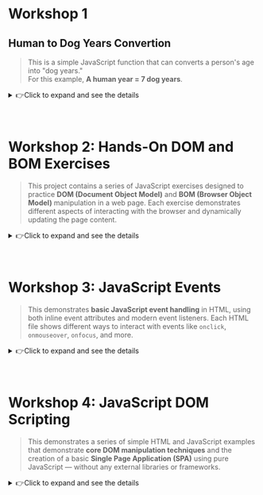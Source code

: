 # Workshop 1

## Human to Dog Years Convertion
> This is a simple JavaScript function that can converts a person's age into "dog years."  
For this example, **A human year = 7 dog years**.
<details>
<summary>👉Click to expand and see the details</summary>
<details>
<summary>👉Click to expand and see the details</summary>

### Usage

#### For HTML
+ Write right click **WS1-JavaScript.html** file
+ Choose **Open with Live server** if you have it.
+ Press <strong>F12</strong> or right-click, 
    + Choose <strong>Inspect</strong> , 
        + then choose <strong>Console</strong> to see the output.</p>

```javascript
// Import the function or paste the function into the project
function humanToDogYears(age) {
  if (isNaN(age) ) {
    return "";
  } else if (age <=0) {
    return "invalid and it cannot be calculated, please provide a valid non-negative number for age and number greater than 0.";
  }

  return age * 7;
}
```
###
```js
// Testing the function:
const age = 3;
console.log("When the age of human is " + age + ", a dog age is " + humanToDogYears(age) + " years."); // Output: 77
```

### Features

+ Converts human years into dog years.

+ Handles invalid input (non-numbers or negative values).

+ Works with both whole numbers and decimals.

### Output Example

| Human Age | Dog Age (Years) |
| --------- | ------- |
| 1         | 7       |
| 2.5       | 17.5    |
| 10        | 70      |
</details>

---
## Debugging Challenge – Exercise 2
> This exercise demonstrates debugging a small piece of JavaScript code embedded in an HTML file. The original code contained several errors that caused it to fail. The goal was to **find and fix** these issues.
<details>
<summary>👉Click to expand and see the details</summary>

### Check fixed Code
[Debugging.js](/WS1-JavaScript/Debugging.js)

### What Was Fixed?
+ Semicolons
  + Added missing semicolons (;) for clarity and consistency
+ Undefined variable Joe
  + Changed let l = Joe; to let l = "Joe"; (make it string).
+ String syntax error
  + Missing closing quotation mark around j. 
    + Fixed console.log("j); to console.log("j");, 
+ Array loop out of range
  + Changed loop condition from i <= 3 to i < arr.length to avoid undefined.
</details>

</details>
<br>
<br>

# Workshop 2: Hands-On DOM and BOM Exercises

> This project contains a series of JavaScript exercises designed to practice **DOM (Document Object Model)** and **BOM (Browser Object Model)** manipulation in a web page. Each exercise demonstrates different aspects of interacting with the browser and dynamically updating the page content.
<details>
<summary>👉Click to expand and see the details</summary>

## Files

* `WS2-JavaScript-DOM-BOM.html` – The main HTML file that includes the JavaScript.
* `WS2-JavaScript-DOM-BOM.js` – Contains all five exercises in sequence.

## How to Run

1. Download the files to your local machine.
2. Open `WS2-JavaScript-DOM-BOM.html` in any modern web browser.
3. Follow the on-screen prompts (`confirm` dialogs) to proceed through each exercise.
4. The exercises run in order, and some require user interaction to continue.




---

## Exercises Overview
> Each exercise wait for the user to click “OK” before moving to the next one

<details>
<summary>👉Click to expand and see the details</summary>

### **Exercise 1: Document Write**

* Writes a message to the page:

  ```
  Hello, this is my first DOM manipulation exercise.
  ```
* Demonstrates basic DOM writing using `document.write()`.

### **Exercise 2: Repeating Text**

* Prompts the user to continue with a `confirm` dialog.
* Writes a line of text to the page 30 times using a loop:

  ```
  This is line 1
  This is line 2
  ...
  This is line 30
  ```
* Shows how to dynamically create and append elements to the document.

### **Exercise 3: Conditional Browser Redirection**

* Prompts the user to continue.
* Checks the user's browser using `navigator.appName`.
* If the browser is Mozilla (`Netscape`), opens a media page in a new tab:

  * `https://www.mozilla.org/en-GB/`
* Otherwise, displays a message indicating the browser is not Mozilla.

### **Exercise 4: Confirmation Dialog**

* Prompts the user to continue.
* Shows a confirm dialog asking: `"Are you a student?"`.
* Displays the user's response (`true` or `false`) on the page.
* Logs the result in the console.

### **Exercise 5: Random Image Display**

* Prompts the user to continue.
* Selects a random image from a predefined array:

  * `https://placehold.co/600x400/000000/FFFFFF`
  * `https://placehold.co/600x400/FF0000/000000`
  * `https://placehold.co/600x400/008000/FFFFFF`
* Displays the selected image on the page.

---



## Notes

* Some exercises rely on user confirmation (`confirm`) to proceed.
* `document.write()` is used for demonstration purposes but is **deprecated** in modern web development. Consider using DOM manipulation methods (`appendChild`, `textContent`) for production code.
---
</details>
</details>

<br>
<br>

# Workshop 3: JavaScript Events
> This demonstrates **basic JavaScript event handling** in HTML, using both inline event attributes and modern event listeners. Each HTML file shows different ways to interact with events like `onclick`, `onmouseover`, `onfocus`, and more.

<details>
<summary>👉Click to expand and see the details</summary>

## Files and Explanations

### 1. **Named Functions for Events**
**File:** ` HTML_Events_Functions.html`  
- Uses a **named function** `showBrowserInfo()` to display browser details using the **`navigator` object**.  
- Demonstrates `navigator.appCodeName` and `navigator.appName`.  
- Triggered when clicking a button.  

---

### 2. **Browser Compatibility**
**File:** `HTML_Browser_Compatibility.html`  
- Shows how to attach an event handler using **`addEventListener`** (modern browsers) and **`attachEvent`** (older IE).  
- Button click displays `"Compatible!"` message, updating on repeated clicks.  
- Demonstrates **cross-browser compatibility checks**.  

---

### 3. **Dynamic Listeners**
**File:** `HTML_Dynamic_Event_Listeners.html`  
- Adds a click listener dynamically to an `<h1>` element.  
- Alerts `"Hello World!"` when clicked.  
- Includes a **Remove Listener** button that removes the event listener using `removeEventListener`.  

---

### 4. **HTML Event Attributes**
**File:** `HTML_Events_Attributes.html`  
- Demonstrates inline event attributes:  
  - `onsubmit` on a form (prevents reload).  
  - `onmouseover` / `onmouseout` on a button.  
  - `onclick` and `onfocus` on inputs.  
- Shows simple event handling without JavaScript functions.  

---

### 5. **Basic HTML Events**
**File:** `HTML_Events_Common.html`  
- Demonstrates:  
  - `window.onload` event.  
  - `onclick` on a button.  
  - `onchange` on an input field.  
  - `ondblclick` on a paragraph.  
  - `onmouseover` / `onmouseout` for hover effects.  
- Shows **difference between inline handlers and JavaScript functions**.  

---

### 6. **Multiple Listeners**
**File:** `HTML_Multiple_Dynamic_Event_Listeners.html`  
- Shows the difference between:  
  - Assigning multiple `onclick` functions (only the last one runs).  
  - Using `addEventListener` to attach multiple event handlers (all run).  
- Example prints `"Third!"` and `"Fourth!"` messages to the page.  

---

### 7. **Common Events List**
**File:** `HTML_Using_Common_JS_Events.html`  
- Demonstrates several commonly used events:  
  - `onload` (page load alert).  
  - `onchange` on a dropdown.  
  - `onmouseover` / `onmouseout` on an image (changes source).  
  - `onkeydown` on an input (alerts on every key press).  
- Good overview of **frequently used DOM events**.  

---

## How to Use
1. Save the `.html` files.  
2. Open them in your browser or with **Live Server (VS Code)**.  
3. Interact with elements (click, hover, type, etc.) to trigger events.  

---

## Key Concepts Covered
- Inline event attributes (`onclick`, `onfocus`, `onmouseover`, etc.)  
- `window.onload` to run code after page loads  
- Named vs anonymous functions in event handling  
- Adding/removing listeners with `addEventListener` and `removeEventListener`  
- Browser compatibility with `attachEvent` (legacy IE)  
- Common events: `onclick`, `ondblclick`, `onchange`, `onmouseover`, `onmouseout`, `onkeydown`  

---
</details>
<br>
<br>

# Workshop 4: JavaScript DOM Scripting
> This demonstrates a series of simple HTML and JavaScript examples that demonstrate **core DOM manipulation techniques** and the creation of a basic **Single Page Application (SPA)** using pure JavaScript — without any external libraries or frameworks.

<details>
<summary>👉Click to expand and see the details</summary>

## Files and Explanations


### 1. **DOM Introduction (`DOM_API.html`)**
Demonstrates how to:
- Access HTML elements using `getElementById` and `getElementsByClassName`.
- View content in the browser console.

**Key Concepts:**
```js
document.getElementById("main-title");
document.getElementsByClassName("intro-text");
```

---
### 2. **Finding Elements (`HTML_Finding_Elements.html`)**
Shows various methods to locate elements in the DOM:
- `getElementById`
- `getElementsByClassName`
- `getElementsByTagName`
- `querySelector`
- `querySelectorAll`

**Example:**
```js
const allListItems = document.querySelectorAll("ul li");
```

---
### 3. **Changing Content & Attributes (`Changing_Content_and_Attributes.html`)**
Demonstrates how to dynamically modify:
- Text and HTML content (`textContent`, `innerHTML`)
- Attributes (`setAttribute` for `src`, `href`, etc.)

**Example:**
```js
imageElement.setAttribute("src", "https://picsum.photos/id/237/150/150");
linkElement.textContent = "Visit W3Schools";
```

---
### 4. **Dynamic Element Creation (`Creating_and_Adding_Elements.html`)**
Shows how to create new elements on the fly:
- Create new paragraphs or list items using `createElement()`
- Append them to the document using `appendChild()`

**Example:**
```js
const paragraph = document.createElement("p");
paragraph.textContent = "This is a new paragraph!";
document.body.appendChild(paragraph);
```

---
### 5. **Dynamic Styles & Animations (`Manipulate_CSS_properties.html`)**
Demonstrates how to:
- Toggle CSS classes dynamically with JavaScript.
- Apply simple CSS animations using `@keyframes`.

**Example:**
```js
paragraph.classList.toggle("highlight");
fadeHeading.classList.add("fade-in");
```

---
### 6. **Single Page Application (SPA) (`Web_Pages_and_SPA.html`)**
A complete working example of a **Single Page Application** built with vanilla JavaScript.

**Features:**
- One HTML file acting as an entire app.
- Navigation between “Home”, “About”, and “Contact” sections **without reloading**.
- Uses DOM manipulation to dynamically replace content.

**Core Logic:**
```js
const pages = {
  home: `<h2>Home</h2><p>Welcome to our SPA!</p>`,
  about: `<h2>About</h2><p>This app uses DOM manipulation to change content dynamically.</p>`,
  contact: `<h2>Contact</h2><p>Reach us at info@example.com</p>`
};

function navigate(page) {
  content.innerHTML = pages[page];
}
```
</details>